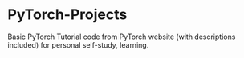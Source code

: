 # PyTorch-Projects
Basic PyTorch Tutorial code from PyTorch website (with descriptions included) for personal self-study, learning. 
